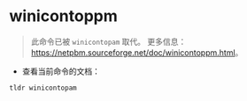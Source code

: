 # winicontoppm

> 此命令已被 `winicontopam` 取代。
> 更多信息：<https://netpbm.sourceforge.net/doc/winicontoppm.html>。

- 查看当前命令的文档：

`tldr winicontopam`